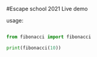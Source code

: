 #Escape school 2021 Live demo

usage:
```python

from fibonacci import fibonacci

print(fibonacci(10))
```
